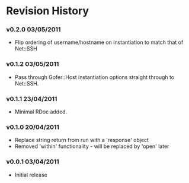 # Revision History

### v0.2.0 03/05/2011

 * Flip ordering of username/hostname on instantiation to match that of Net::SSH
 
### v0.1.2 03/05/2011

 * Pass through Gofer::Host instantiation options straight through to Net::SSH.

### v0.1.1 23/04/2011

 * Minimal RDoc added.

### v0.1.0 20/04/2011

 * Replace string return from run with a 'response' object
 * Removed 'within' functionality - will be replaced by 'open' later
 
### v0.0.1 03/04/2011

 * Initial release

